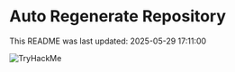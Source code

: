 # Auto Regenerate Repository

This README was last updated: 2025-05-29 17:11:00

 ![TryHackMe](https://tryhackme.com/badge/533634)